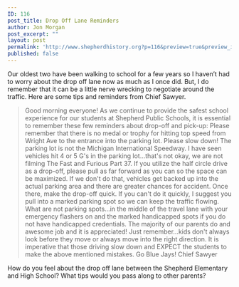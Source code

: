 ```yaml
---
ID: 116
post_title: Drop Off Lane Reminders
author: Jon Morgan
post_excerpt: ""
layout: post
permalink: 'http://www.shepherdhistory.org?p=116&preview=true&preview_id=116'
published: false
---
```

Our oldest two have been walking to school for a few years so I haven’t had to worry about the drop off lane now as much as I once did. But, I do remember that it can be a little nerve wrecking to negotiate around the traffic. Here are some tips and reminders from Chief Sawyer.

> Good morning everyone! As we continue to provide the safest school experience for our students at Shepherd Public Schools, it is essential to remember these few reminders about drop-off and pick-up:
> Please remember that there is no medal or trophy for hitting top speed from Wright Ave to the entrance into the parking lot. Please slow down!
> The parking lot is not the Michigan International Speedway. I have seen vehicles hit 4 or 5 G's in the parking lot...that's not okay, we are not filming The Fast and Furious Part 37.
> If you utilize the half circle drive as a drop-off, please pull as far forward as you can so the space can be maximized. If we don't do that, vehicles get backed up into the actual parking area and there are greater chances for accident. Once there, make the drop-off quick. If you can't do it quickly, I suggest you pull into a marked parking spot so we can keep the traffic flowing.
> What are not parking spots...in the middle of the travel lane with your emergency flashers on and the marked handicapped spots if you do not have handicapped credentials.
> The majority of our parents do and awesome job and it is appreciated! Just remember...kids don't always look before they move or always move into the right direction. It is imperative that those driving slow down and EXPECT the students to make the above mentioned mistakes.
> Go Blue Jays!
> Chief Sawyer

How do you feel about the drop off lane between the Shepherd Elementary and High School? What tips would you pass along to other parents?